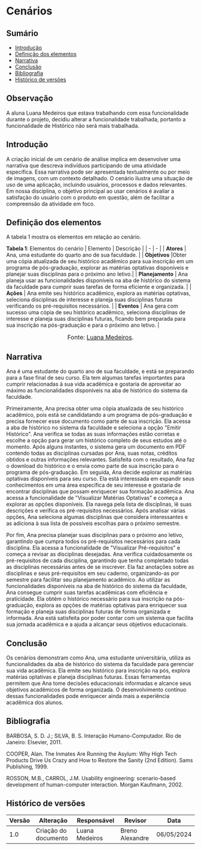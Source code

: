 # Cenários

## Sumário 
* [Introdução](#Introdução)
* [Definição dos elementos](#Definição-dos-elementos)
* [Narrativa](#Narrativa)
* [Conclusão](#Conclusão)
* [Bibliografia](#Bibliografia)
* [Histórico de versões](#Histórico-de-versões)

## Observação
A aluna Luana Medeiros que estava trabalhando com essa funcionalidade durante o projeto, decidiu alterar a funcionalidade trabalhada, portanto a funcionalidade de Histórico não será mais trabalhada.


## Introdução

A criação inicial de um cenário de análise implica em desenvolver uma narrativa que descreva indivíduos participando de uma atividade específica. Essa narrativa pode ser apresentada textualmente ou por meio de imagens, com um contexto detalhado. O cenário ilustra uma situação de uso de uma aplicação, incluindo usuários, processos e dados relevantes. Em nossa disciplina, o objetivo principal ao usar cenários é avaliar a satisfação do usuário com o produto em questão, além de facilitar a compreensão da atividade em foco.

## Definição dos elementos

A tabela 1 mostra os elementos em relação ao cenário.

**Tabela 1**: Elementos do cenário
| Elemento | Descrição |
| - | - | 
| **Atores** | Ana, uma estudante do quarto ano de sua faculdade. |
| **Objetivos** |Obter uma cópia atualizada de seu histórico acadêmico para sua inscrição em um programa de pós-graduação, explorar as matérias optativas disponíveis e planejar suas disciplinas para o próximo ano letivo.|
| **Planejamento** | Ana planeja usar as funcionalidades disponíveis na aba de histórico do sistema da faculdade para cumprir suas tarefas de forma eficiente e organizada. |
| **Ações** | Ana emite seu histórico acadêmico, explora as matérias optativas, seleciona disciplinas de interesse e planeja suas disciplinas futuras verificando os pré-requisitos necessários. |
| **Eventos** | Ana gera com sucesso uma cópia de seu histórico acadêmico, seleciona disciplinas de interesse e planeja suas disciplinas futuras, ficando bem preparada para sua inscrição na pós-graduação e para o próximo ano letivo. |

<font size="3"><p style="text-align: center">Fonte: [Luana Medeiros](https://github.com/LuaMedeiros).</p></font>

## Narrativa

Ana é uma estudante do quarto ano de sua faculdade, e está se preparando para a fase final de seu curso. Ela tem algumas tarefas importantes para cumprir relacionadas à sua vida acadêmica e gostaria de aproveitar ao máximo as funcionalidades disponíveis na aba de histórico do sistema da faculdade.

Primeiramente, Ana precisa obter uma cópia atualizada de seu histórico acadêmico, pois está se candidatando a um programa de pós-graduação e precisa fornecer esse documento como parte de sua inscrição. Ela acessa a aba de histórico no sistema da faculdade e seleciona a opção "Emitir Histórico". Ana verifica se todas as suas informações estão corretas e escolhe a opção para gerar um histórico completo de seus estudos até o momento. Após alguns instantes, o sistema gera um documento em PDF contendo todas as disciplinas cursadas por Ana, suas notas, créditos obtidos e outras informações relevantes. Satisfeita com o resultado, Ana faz o download do histórico e o envia como parte de sua inscrição para o programa de pós-graduação. Em seguida, Ana decide explorar as matérias optativas disponíveis para seu curso. Ela está interessada em expandir seus conhecimentos em uma área específica de seu interesse e gostaria de encontrar disciplinas que possam enriquecer sua formação acadêmica. Ana acessa a funcionalidade de "Visualizar Matérias Optativas" e começa a explorar as opções disponíveis. Ela navega pela lista de disciplinas, lê suas descrições e verifica os pré-requisitos necessários. Após analisar várias opções, Ana seleciona algumas disciplinas que considera interessantes e as adiciona à sua lista de possíveis escolhas para o próximo semestre.

Por fim, Ana precisa planejar suas disciplinas para o próximo ano letivo, garantindo que cumpra todos os pré-requisitos necessários para cada disciplina. Ela acessa a funcionalidade de "Visualizar Pré-requisitos" e começa a revisar as disciplinas desejadas. Ana verifica cuidadosamente os pré-requisitos de cada disciplina, garantindo que tenha completado todas as disciplinas necessárias antes de se inscrever. Ela faz anotações sobre as disciplinas e seus pré-requisitos em seu caderno, organizando-as por semestre para facilitar seu planejamento acadêmico. Ao utilizar as funcionalidades disponíveis na aba de histórico do sistema da faculdade, Ana consegue cumprir suas tarefas acadêmicas com eficiência e praticidade. Ela obtém o histórico necessário para sua inscrição na pós-graduação, explora as opções de matérias optativas para enriquecer sua formação e planeja suas disciplinas futuras de forma organizada e informada. Ana está satisfeita por poder contar com um sistema que facilita sua jornada acadêmica e a ajuda a alcançar seus objetivos educacionais.

## Conclusão

Os cenários demonstram como Ana, uma estudante universitária, utiliza as funcionalidades da aba de histórico do sistema da faculdade para gerenciar sua vida acadêmica. Ela emite seu histórico para inscrição na pós, explora matérias optativas e planeja disciplinas futuras. Essas ferramentas permitem que Ana tome decisões educacionais informadas e alcance seus objetivos acadêmicos de forma organizada. O desenvolvimento contínuo dessas funcionalidades pode enriquecer ainda mais a experiência acadêmica dos alunos.

## Bibliografia

BARBOSA, S. D. J.; SILVA, B. S. Interação Humano-Computador. Rio de Janeiro: Elsevier, 2011.

COOPER, Alan. The Inmates Are Running the Asylum: Why High Tech Products Drive Us Crazy and How to Restore the Sanity (2nd Edition). Sams Publishing, 1999.

ROSSON, M.B., CARROL, J.M. Usability engineering: scenario-based development of human-computer interaction. Morgan Kaufmann, 2002.

## Histórico de versões

| Versão | Alteração                     | Responsável    | Revisor         | Data       |
| ------ | ----------------------------- | -------------- | --------------- | ---------- |
| 1.0    | Criação do documento          | Luana Medeiros | Breno Alexandre | 06/05/2024 |
